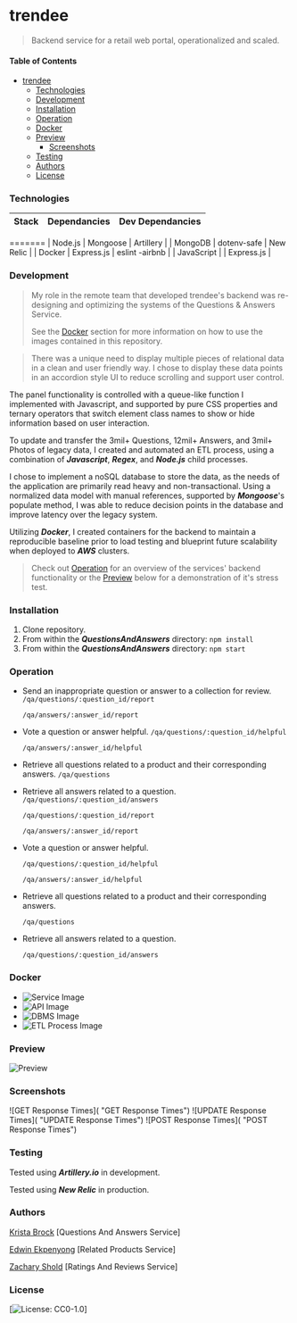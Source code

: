 # trendee

> Backend service for a retail web portal, operationalized and scaled.

#### Table of Contents

- [trendee](#trendee)
  - [Technologies](#Technologies)
  - [Development](#Development)
  - [Installation](#Installation)
  - [Operation](#Operation)
  - [Docker](#Docker)
  - [Preview](#Preview)
    - [Screenshots](#Screenshots)
  - [Testing](#Testing)
  - [Authors](#Authors)
  - [License](#License)

### Technologies

| Stack      | Dependancies | Dev Dependancies |
| ---------- | ------------ | ---------------- |
=======
| Node.js    | Mongoose     | Artillery        |
| MongoDB    | dotenv-safe  | New Relic        |
| Docker     | Express.js   | eslint -airbnb   |
| JavaScript |
| Express.js |

### Development

> My role in the remote team that developed trendee's backend was re-designing and optimizing the systems of the Questions & Answers Service.
>
> See the [Docker](#Docker) section for more information on how to use the images contained in this repository.

> There was a unique need to display multiple pieces of relational data in a clean and user friendly way. I chose to display these data points in an accordion style UI to reduce scrolling and support user control.

The panel functionality is controlled with a queue-like function I implemented with Javascript, and supported by pure CSS properties and ternary operators that switch element class names to show or hide information based on user interaction.

To update and transfer the 3mil+ Questions, 12mil+ Answers, and 3mil+ Photos of legacy data, I created and automated an ETL process, using a combination of **_Javascript_**, **_Regex_**, and **_Node.js_** child processes.

I chose to implement a noSQL database to store the data, as the needs of the application are primarily read heavy and non-transactional. Using a normalized data model with manual references, supported by **_Mongoose_**'s populate method, I was able to reduce decision points in the database and improve latency over the legacy system.

Utilizing **_Docker_**, I created containers for the backend to maintain a reproducible baseline prior to load testing and blueprint future scalability when deployed to **_AWS_** clusters.

> Check out [Operation](#Operation) for an overview of the services' backend functionality or the [Preview](#Preview) below for a demonstration of it's stress test.

### Installation

1. Clone repository.
2. From within the **_QuestionsAndAnswers_** directory:
   `npm install`
3. From within the **_QuestionsAndAnswers_** directory:
   `npm start`

### Operation

- Send an inappropriate question or answer to a collection for review.
  `/qa/questions/:question_id/report`

  `/qa/answers/:answer_id/report`

- Vote a question or answer helpful.
  `/qa/questions/:question_id/helpful`

  `/qa/answers/:answer_id/helpful`

- Retrieve all questions related to a product and their corresponding answers.
  `/qa/questions`

- Retrieve all answers related to a question.
  `/qa/questions/:question_id/answers`

  `/qa/questions/:question_id/report`

  `/qa/answers/:answer_id/report`

- Vote a question or answer helpful.

  `/qa/questions/:question_id/helpful`

  `/qa/answers/:answer_id/helpful`

- Retrieve all questions related to a product and their corresponding answers.

  `/qa/questions`

- Retrieve all answers related to a question.

  `/qa/questions/:question_id/answers`

### Docker

- ![Service Image](https://hub.docker.com/repository/docker/sereigh/qa-service "Service Image")
- ![API Image](https://hub.docker.com/repository/docker/sereigh/qa-api "API Image")
- ![DBMS Image](https://hub.docker.com/repository/docker/sereigh/qa-dbms "DBMS Image")
- ![ETL Process Image](https://hub.docker.com/repository/docker/sereigh/qa-etl "ETL Process Image")

### Preview

![Preview]()

### Screenshots

![GET Response Times]( "GET Response Times")
![UPDATE Response Times]( "UPDATE Response Times")
![POST Response Times]( "POST Response Times")

### Testing

Tested using **_Artillery.io_** in development.

Tested using **_New Relic_** in production.

### Authors

[Krista Brock](https://github.com/sereigh "Krista Brock") [Questions And Answers Service]

[Edwin Ekpenyong](https://github.com/moogiemode "Edwin Ekpenyong") [Related Products Service]

[Zachary Shold](https://github.com/Prollux "Zachary Shold") [Ratings And Reviews Service]

### License

[![License: CC0-1.0](https://licensebuttons.net/l/zero/1.0/80x15.png)]

